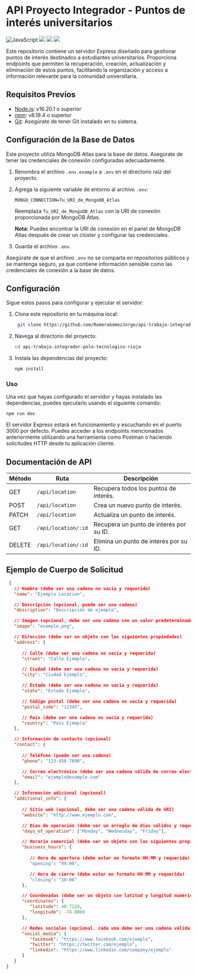 #  API Proyecto Integrador - Puntos de interés universitarios

<p> 
<img src="https://img.shields.io/badge/JavaScript-323330?style=for-the-badge&logo=javascript&logoColor=F7DF1E" alt="JavaScript" style="max-width: 100%;"/>  

<img src="https://img.shields.io/badge/Node.js-323330?style=for-the-badge&logo=node.js&logoColor=43853D"  style="max-width: 100%;"/>

<img src="https://img.shields.io/badge/Express.js-323330?style=for-the-badge&logo=express&logoColor=404D5"  style="max-width: 100%;"/>
<img src="https://img.shields.io/badge/MongoDB-323330?style=for-the-badge&logo=mongodb&logoColor=4EA94B"  style="max-width: 100%;">

</p>
Este repositorio contiene un servidor Express diseñado para gestionar puntos de interés destinados a estudiantes universitarios. Proporciona endpoints que permiten la recuperación, creación, actualización y eliminación de estos puntos, facilitando la organización y acceso a información relevante para la comunidad universitaria.


## Requisitos Previos
- [Node.js](https://nodejs.org/): v16.20.1 o superior
- [npm](https://www.npmjs.com/): v8.19.4 o superior
- [Git](https://git-scm.com/): Asegúrate de tener Git instalado en tu sistema.

## Configuración de la Base de Datos
Este proyecto utiliza MongoDB Atlas para la base de datos. Asegúrate de tener las credenciales de conexión configuradas adecuadamente.

1. Renombra el archivo `.env.example` a `.env` en el directorio raíz del proyecto.

2. Agrega la siguiente variable de entorno al archivo `.env`:

    ```env
    MONGO_CONNECTION=Tu_URI_de_MongoDB_Atlas
    ```

   Reemplaza `Tu_URI_de_MongoDB_Atlas` con la URI de conexión proporcionada por MongoDB Atlas.

   **Nota:** Puedes encontrar la URI de conexión en el panel de MongoDB Atlas después de crear un clúster y configurar las credenciales.

3. Guarda el archivo `.env`.

Asegúrate de que el archivo `.env` no se comparta en repositorios públicos y se mantenga seguro, ya que contiene información sensible como las credenciales de conexión a la base de datos.

## Configuración

Sigue estos pasos para configurar y ejecutar el servidor:

1. Clona este repositorio en tu máquina local:

   ```bash
    git clone https://github.com/RomeraGomezJorge/api-trabajo-integrador-polo-tecnologico-rioja.git
   ```
2. Navega al directorio del proyecto:

    ```bash
    cd api-trabajo-integrador-polo-tecnologico-rioja
    ```
3. Instala las dependencias del proyecto:

    ```bash
    npm install
    ```
### Uso

 Una vez que hayas configurado el servidor y hayas instalado las dependencias, puedes ejecutarlo usando el siguiente comando:

   ```
   npm run dev
   ```
El servidor Express estará en funcionamiento y escuchando en el puerto 3000 por defecto. Puedes acceder a los endpoints mencionados anteriormente utilizando una herramienta como Postman o haciendo solicitudes HTTP desde tu aplicación cliente.

## Documentación de API

| Método | Ruta             | Descripción                                          |
|--------|------------------|------------------------------------------------------|
| GET    | `/api/location`  | Recupera todos los puntos de interés.                |
| POST   | `/api/location`  | Crea un nuevo punto de interés.                      |
| PATCH  | `/api/location`  | Actualiza un punto de interés.                       |
| GET    | `/api/location/:id` | Recupera un punto de interés por su ID.             |
| DELETE | `/api/location/:id` | Elimina un punto de interés por su ID.              |

## Ejemplo de Cuerpo de Solicitud

   ```json
    {
      // Nombre (debe ser una cadena no vacía y requerida)
      "name": "Ejemplo Location",
   
      // Descripción (opcional, puede ser una cadena)
      "description": "Descripción de ejemplo",
   
      // Imagen (opcional, debe ser una cadena con un valor predeterminado si no se proporciona)
      "image": "example.png",
   
      // Dirección (debe ser un objeto con las siguientes propiedades)
      "address": {
         
         // Calle (debe ser una cadena no vacía y requerida)
         "street": "Calle Ejemplo",
   
         // Ciudad (debe ser una cadena no vacía y requerida)
         "city": "Ciudad Ejemplo",
   
         // Estado (debe ser una cadena no vacía y requerida)
         "state": "Estado Ejemplo",
   
         // Código postal (debe ser una cadena no vacía y requerida)
         "postal_code": "12345",
   
         // País (debe ser una cadena no vacía y requerida)
         "country": "País Ejemplo"
      },
   
      // Información de contacto (opcional)
      "contact": {
         
         // Teléfono (puede ser una cadena)
         "phone": "123-456-7890",
   
         // Correo electrónico (debe ser una cadena válida de correo electrónico)
         "email": "ejemplo@example.com"
      },
   
      // Información adicional (opcional)
      "additional_info": {
         
         // Sitio web (opcional, debe ser una cadena válida de URI)
         "website": "http://www.ejemplo.com",
   
         // Días de operación (debe ser un arreglo de días válidos y requerido)
         "days_of_operation": ["Monday", "Wednesday", "Friday"],
   
         // Horario comercial (debe ser un objeto con las siguientes propiedades y requerido)
         "business_hours": {
            
            // Hora de apertura (debe estar en formato HH:MM y requerida)
            "opening": "09:00",
   
            // Hora de cierre (debe estar en formato HH:MM y requerida)
            "closing": "18:00"
         },
   
         // Coordenadas (debe ser un objeto con latitud y longitud numéricas requeridas)
         "coordinates": {
            "latitude": 40.7128,
            "longitude": -74.0060
         },
   
         // Redes sociales (opcional, cada una debe ser una cadena válida de URI)
         "social_media": {
            "facebook": "https://www.facebook.com/ejemplo",
            "twitter": "https://twitter.com/ejemplo",
            "linkedin": "https://www.linkedin.com/company/ejemplo"
         }
      }
   }

   ```


